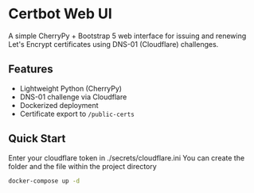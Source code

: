 # Certbot Web UI

A simple CherryPy + Bootstrap 5 web interface for issuing and renewing Let's Encrypt certificates using DNS-01 (Cloudflare) challenges.

## Features

- Lightweight Python (CherryPy)
- DNS-01 challenge via Cloudflare
- Dockerized deployment
- Certificate export to `/public-certs`

## Quick Start
Enter your cloudflare token in ./secrets/cloudflare.ini
You can create the folder and the file within the project directory
```bash
docker-compose up -d
